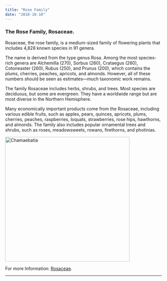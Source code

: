 ```yaml
---
title: "Rose Family"
date: "2018-10-10"
---
```


### The Rose Family, Rosaceae.

Rosaceae, the rose family, is a medium-sized family of flowering plants that includes 4,828 known species in 91 genera.

The name is derived from the type genus Rosa. Among the most species-rich genera are Alchemilla (270), Sorbus (260), Crataegus (260), Cotoneaster (260), Rubus (250), and Prunus (200), which contains the plums, cherries, peaches, apricots, and almonds. However, all of these numbers should be seen as estimates—much taxonomic work remains.

The family Rosaceae includes herbs, shrubs, and trees. Most species are deciduous, but some are evergreen. They have a worldwide range but are most diverse in the Northern Hemisphere.

Many economically important products come from the Rosaceae, including various edible fruits, such as apples, pears, quinces, apricots, plums, cherries, peaches, raspberries, loquats, strawberries, rose hips, hawthorns, and almonds. The family also includes popular ornamental trees and shrubs, such as roses, meadowsweets, rowans, firethorns, and photinias.

<img src="https://i.ibb.co/Vw0CgTT/chamaebatia.jpg" alt="Chamaebatia" width="400"/>

For more Information: [Rosaceae](https://en.wikipedia.org/wiki/Rosaceae).

<hr>
